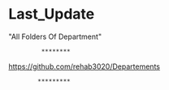 # Last_Update

"All Folders Of Department"


             ********

https://github.com/rehab3020/Departements

            *********
